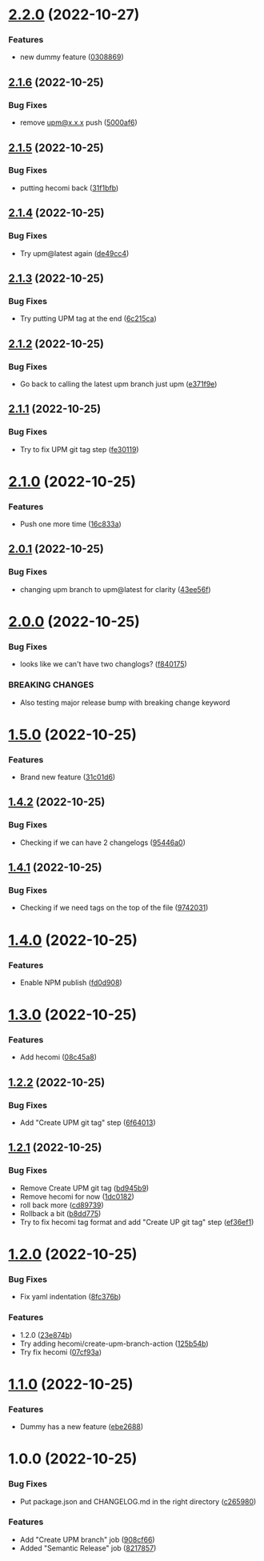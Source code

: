 # [2.2.0](https://github.com/adrenak/upmtest/compare/v2.1.6...v2.2.0) (2022-10-27)


### Features

* new dummy feature ([0308869](https://github.com/adrenak/upmtest/commit/03088699fb1842d06b4bce43c01afa7cc6208742))

## [2.1.6](https://github.com/adrenak/upmtest/compare/v2.1.5...v2.1.6) (2022-10-25)


### Bug Fixes

* remove upm@x.x.x push ([5000af6](https://github.com/adrenak/upmtest/commit/5000af69064103be5249eac3e48be736c935b7d0))

## [2.1.5](https://github.com/adrenak/upmtest/compare/v2.1.4...v2.1.5) (2022-10-25)


### Bug Fixes

* putting hecomi back ([31f1bfb](https://github.com/adrenak/upmtest/commit/31f1bfb41ff3f77c781e2117ac5941206df5e054))

## [2.1.4](https://github.com/adrenak/upmtest/compare/v2.1.3...v2.1.4) (2022-10-25)


### Bug Fixes

* Try upm@latest again ([de49cc4](https://github.com/adrenak/upmtest/commit/de49cc4747db5269e41b17da117dc8b6fac002e8))

## [2.1.3](https://github.com/adrenak/upmtest/compare/v2.1.2...v2.1.3) (2022-10-25)


### Bug Fixes

* Try putting UPM tag at the end ([6c215ca](https://github.com/adrenak/upmtest/commit/6c215ca4a24fa787277de5e365dea90d7a7e7c98))

## [2.1.2](https://github.com/adrenak/upmtest/compare/v2.1.1...v2.1.2) (2022-10-25)


### Bug Fixes

* Go back to calling the latest upm branch just upm ([e371f9e](https://github.com/adrenak/upmtest/commit/e371f9e80e78c729ad1704c289f7a17d0fbf64f4))

## [2.1.1](https://github.com/adrenak/upmtest/compare/v2.1.0...v2.1.1) (2022-10-25)


### Bug Fixes

* Try to fix UPM git tag step ([fe30119](https://github.com/adrenak/upmtest/commit/fe30119f511d8004c4ad7007f41ef16e3861ac2d))

# [2.1.0](https://github.com/adrenak/upmtest/compare/v2.0.1...v2.1.0) (2022-10-25)


### Features

* Push one more time ([16c833a](https://github.com/adrenak/upmtest/commit/16c833a691b79a4b7ea168783ee1714226e7bf90))

## [2.0.1](https://github.com/adrenak/upmtest/compare/v2.0.0...v2.0.1) (2022-10-25)


### Bug Fixes

* changing upm branch to upm@latest for clarity ([43ee56f](https://github.com/adrenak/upmtest/commit/43ee56f71c3d86750f15b731247b7db070b2dd85))

# [2.0.0](https://github.com/adrenak/upmtest/compare/v1.5.0...v2.0.0) (2022-10-25)


### Bug Fixes

* looks like we can't have two changlogs? ([f840175](https://github.com/adrenak/upmtest/commit/f840175b1ddad063f58a1a66b8d831495e1d190a))


### BREAKING CHANGES

* Also testing major release bump with breaking change keyword

# [1.5.0](https://github.com/adrenak/upmtest/compare/v1.4.2...v1.5.0) (2022-10-25)


### Features

* Brand new feature ([31c01d6](https://github.com/adrenak/upmtest/commit/31c01d63cd8e921e27025b17127663cafe62c161))

## [1.4.2](https://github.com/adrenak/upmtest/compare/v1.4.1...v1.4.2) (2022-10-25)


### Bug Fixes

* Checking if we can have 2 changelogs ([95446a0](https://github.com/adrenak/upmtest/commit/95446a0b92597a9a2d27a1011bd81582e6b47f5c))

## [1.4.1](https://github.com/adrenak/upmtest/compare/v1.4.0...v1.4.1) (2022-10-25)


### Bug Fixes

* Checking if we need tags on the top of the file ([9742031](https://github.com/adrenak/upmtest/commit/974203163cf50c61cec7965d951bc2f1d4040bf6))

# [1.4.0](https://github.com/adrenak/upmtest/compare/v1.3.0...v1.4.0) (2022-10-25)


### Features

* Enable NPM publish  ([fd0d908](https://github.com/adrenak/upmtest/commit/fd0d908e0c7887b4acdac3019eeb377dbd4d0849))

# [1.3.0](https://github.com/adrenak/upmtest/compare/v1.2.2...v1.3.0) (2022-10-25)


### Features

* Add hecomi ([08c45a8](https://github.com/adrenak/upmtest/commit/08c45a8108d43b64da988719a0131c149168869c))

## [1.2.2](https://github.com/adrenak/upmtest/compare/v1.2.1...v1.2.2) (2022-10-25)


### Bug Fixes

* Add "Create UPM git tag" step ([6f64013](https://github.com/adrenak/upmtest/commit/6f6401344a9640298924c06bf9d701a0adb86e37))

## [1.2.1](https://github.com/adrenak/upmtest/compare/v1.2.0...v1.2.1) (2022-10-25)


### Bug Fixes

* Remove Create UPM git tag ([bd945b9](https://github.com/adrenak/upmtest/commit/bd945b99bb3b58cf3a0fbe44d0307bb147804578))
* Remove hecomi for now ([1dc0182](https://github.com/adrenak/upmtest/commit/1dc01826be054dd9f39b84306bc3241ff350c6ce))
* roll back more ([cd89739](https://github.com/adrenak/upmtest/commit/cd897397b9338e6eedcc457b5cf5f13d4b86e7d1))
* Rollback a bit ([b8dd775](https://github.com/adrenak/upmtest/commit/b8dd775a0e50d034800c8af8fb740dcfa36e1d5c))
* Try to fix hecomi tag format and add "Create UP git tag" step ([ef36ef1](https://github.com/adrenak/upmtest/commit/ef36ef11edeb0cb6907bc1d57e05d572acdac12f))

# [1.2.0](https://github.com/adrenak/upmtest/compare/v1.1.0...v1.2.0) (2022-10-25)


### Bug Fixes

* Fix yaml indentation ([8fc376b](https://github.com/adrenak/upmtest/commit/8fc376b387bb26c7faf07b6f94d43c091530dfcf))


### Features

* 1.2.0 ([23e874b](https://github.com/adrenak/upmtest/commit/23e874b331ff60b864f7b98571ccddb5085f26ce))
* Try adding hecomi/create-upm-branch-action ([125b54b](https://github.com/adrenak/upmtest/commit/125b54bbb791fbad37274f629a40b6e4570a3227))
* Try fix hecomi ([07cf93a](https://github.com/adrenak/upmtest/commit/07cf93ae51e435da2818bcfd7d9272e3fe0ed862))

# [1.1.0](https://github.com/adrenak/upmtest/compare/v1.0.0...v1.1.0) (2022-10-25)


### Features

* Dummy has a new feature ([ebe2688](https://github.com/adrenak/upmtest/commit/ebe26882eae726880cc9e64d6270580ca10f61e3))

# 1.0.0 (2022-10-25)


### Bug Fixes

* Put package.json and CHANGELOG.md in the right directory ([c265980](https://github.com/adrenak/upmtest/commit/c2659802ce74f31dfe6bed94cb4fcc14fe237a1d))


### Features

* Add "Create UPM branch" job ([908cf66](https://github.com/adrenak/upmtest/commit/908cf66d6e2878dc240c821efab459f968f957f2))
* Added "Semantic Release" job ([8217857](https://github.com/adrenak/upmtest/commit/8217857d341ff14bac1cd84f90aaa0156c9aeff3))
